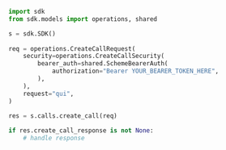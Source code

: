 <!-- Start SDK Example Usage -->
```python
import sdk
from sdk.models import operations, shared

s = sdk.SDK()
    
req = operations.CreateCallRequest(
    security=operations.CreateCallSecurity(
        bearer_auth=shared.SchemeBearerAuth(
            authorization="Bearer YOUR_BEARER_TOKEN_HERE",
        ),
    ),
    request="qui",
)
    
res = s.calls.create_call(req)

if res.create_call_response is not None:
    # handle response
```
<!-- End SDK Example Usage -->